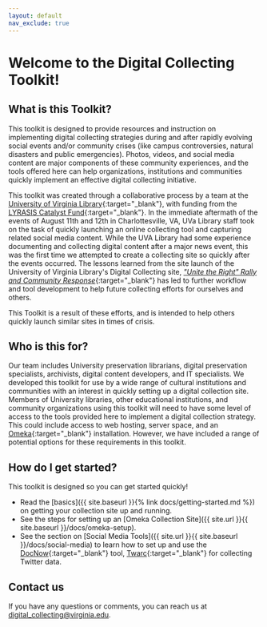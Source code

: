 ```yaml
---
layout: default
nav_exclude: true
---
```


# Welcome to the Digital Collecting Toolkit!

## What is this Toolkit?

This toolkit is designed to provide resources and instruction on implementing digital collecting strategies during and after rapidly evolving social events and/or community crises (like campus controversies, natural disasters and public emergencies). Photos, videos, and social media content are major components of these community experiences, and the tools offered here can help organizations, institutions and communities quickly implement an effective digital collecting initiative. 

This toolkit was created through a collaborative process by a team at the [University of Virginia Library](https://www.library.virginia.edu/){:target="_blank"}, with funding from the [LYRASIS Catalyst Fund](https://www.lyrasis.org){:target="_blank"}. In the immediate aftermath of the events of August 11th and 12th in Charlottesville, VA, UVa Library staff took on the task of quickly launching an online collecting tool and capturing related social media content. While the UVA Library had some experience documenting and collecting digital content after a major news event, this was the first time we attempted to create a collecting site so quickly after the events occurred. The lessons learned from the site launch of the University of Virginia Library's Digital Collecting site, [_"Unite the Right" Rally and Community Response_](http://digitalcollecting.lib.virginia.edu/rally/){:target="_blank"} has led to further workflow and tool development to help future collecting efforts for ourselves and others.

This Toolkit is a result of these efforts, and is intended to help others quickly launch similar sites in times of crisis.

## Who is this for?

Our team includes University preservation librarians, digital preservation specialists, archivists, digital content developers, and IT specialists. We developed this toolkit for use by a wide range of cultural institutions and communities with an interest in quickly setting up a digital collection site. Members of University libraries, other educational institutions, and community organizations using this toolkit will need to have some level of access to the tools provided here to implement a digital collection strategy. This could include access to web hosting, server space, and an [Omeka](https://omeka.org/){:target="_blank"} installation. However, we have included a range of potential options for these requirements in this toolkit.

## How do I get started?

This toolkit is designed so you can get started quickly!

- Read the [basics]({{ site.baseurl }}{% link docs/getting-started.md %}) on getting your collection site up and running.
- See the steps for setting up an [Omeka Collection Site]({{ site.url }}{{ site.baseurl }}/docs/omeka-setup).
- See the section on [Social Media Tools]({{ site.url }}{{ site.baseurl }}/docs/social-media) to learn how to set up and use the [DocNow](https://www.docnow.io/){:target="_blank"} tool, [Twarc](https://github.com/DocNow/twarc){:target="_blank"} for collecting Twitter data.

## Contact us

If you have any questions or comments, you can reach us at [digital_collecting@virginia.edu](mailto:digital_collecting@virginia.edu).

